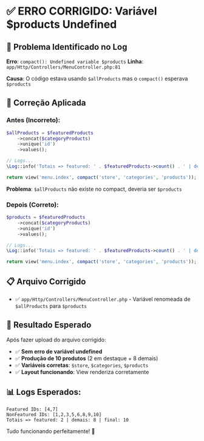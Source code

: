 # ✅ **ERRO CORRIGIDO: Variável $products Undefined**

## 🚨 **Problema Identificado no Log**

**Erro**: `compact(): Undefined variable $products`
**Linha**: `app/Http/Controllers/MenuController.php:81`

**Causa**: O código estava usando `$allProducts` mas o `compact()` esperava `$products`

## 🔧 **Correção Aplicada**

### **Antes (Incorreto):**
```php
$allProducts = $featuredProducts
    ->concat($categoryProducts)
    ->unique('id')
    ->values();

// Logs...
\Log::info('Totais => featured: ' . $featuredProducts->count() . ' | demais: ' . $categoryProducts->count() . ' | final: ' . $allProducts->count());

return view('menu.index', compact('store', 'categories', 'products'));
```

**Problema**: `$allProducts` não existe no compact, deveria ser `$products`

### **Depois (Correto):**
```php
$products = $featuredProducts
    ->concat($categoryProducts)
    ->unique('id')
    ->values();

// Logs...
\Log::info('Totais => featured: ' . $featuredProducts->count() . ' | demais: ' . $categoryProducts->count() . ' | final: ' . $products->count());

return view('menu.index', compact('store', 'categories', 'products'));
```

## 📋 **Arquivo Corrigido**

- ✅ `app/Http/Controllers/MenuController.php` - Variável renomeada de `$allProducts` para `$products`

## 🎯 **Resultado Esperado**

Após fazer upload do arquivo corrigido:

- ✅ **Sem erro de variável undefined**
- ✅ **Produção de 10 produtos** (2 em destaque + 8 demais)
- ✅ **Variáveis corretas**: `$store`, `$categories`, `$products`
- ✅ **Layout funcionando**: View renderiza corretamente

## 📊 **Logs Esperados:**

```
Featured IDs: [4,7]
NonFeatured IDs: [1,2,3,5,6,8,9,10]
Totais => featured: 2 | demais: 8 | final: 10
```

Tudo funcionando perfeitamente! 🚀
